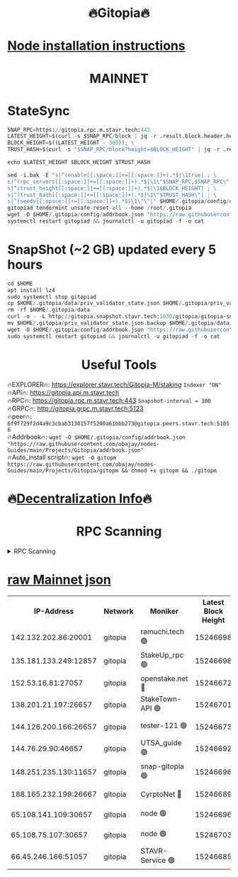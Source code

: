 <h1 align="center"> 🔥Gitopia🔥</h1>

[Node installation instructions](https://github.com/obajay/nodes-Guides/tree/main/Projects/Gitopia)
=

<h1 align="center"> MAINNET</h1>

# StateSync
```python
SNAP_RPC=https://gitopia.rpc.m.stavr.tech:443
LATEST_HEIGHT=$(curl -s $SNAP_RPC/block | jq -r .result.block.header.height); \
BLOCK_HEIGHT=$((LATEST_HEIGHT - 300)); \
TRUST_HASH=$(curl -s "$SNAP_RPC/block?height=$BLOCK_HEIGHT" | jq -r .result.block_id.hash)

echo $LATEST_HEIGHT $BLOCK_HEIGHT $TRUST_HASH

sed -i.bak -E "s|^(enable[[:space:]]+=[[:space:]]+).*$|\1true| ; \
s|^(rpc_servers[[:space:]]+=[[:space:]]+).*$|\1\"$SNAP_RPC,$SNAP_RPC\"| ; \
s|^(trust_height[[:space:]]+=[[:space:]]+).*$|\1$BLOCK_HEIGHT| ; \
s|^(trust_hash[[:space:]]+=[[:space:]]+).*$|\1\"$TRUST_HASH\"| ; \
s|^(seeds[[:space:]]+=[[:space:]]+).*$|\1\"\"|" $HOME/.gitopia/config/config.toml
gitopiad tendermint unsafe-reset-all --home /root/.gitopia
wget -O $HOME/.gitopia/config/addrbook.json "https://raw.githubusercontent.com/obajay/nodes-Guides/main/Projects/Gitopia/addrbook.json"
systemctl restart gitopiad && journalctl -u gitopiad -f -o cat
```
# SnapShot (~2 GB) updated every 5 hours
```python
cd $HOME
apt install lz4
sudo systemctl stop gitopiad
cp $HOME/.gitopia/data/priv_validator_state.json $HOME/.gitopia/priv_validator_state.json.backup
rm -rf $HOME/.gitopia/data
curl -o - -L http://gitopia.snapshot.stavr.tech:1030/gitopia/gitopia-snap.tar.lz4 | lz4 -c -d - | tar -x -C $HOME/.gitopia --strip-components 2
mv $HOME/.gitopia/priv_validator_state.json.backup $HOME/.gitopia/data/priv_validator_state.json
wget -O $HOME/.gitopia/config/addrbook.json "https://raw.githubusercontent.com/obajay/nodes-Guides/main/Projects/Gitopia/addrbook.json"
sudo systemctl restart gitopiad && journalctl -u gitopiad -f -o cat
```
 <h1 align="center"> Useful Tools</h1>

🔥EXPLORER🔥:      https://explorer.stavr.tech/Gitopia-M/staking  `Indexer "ON"` \
🔥API🔥: 			 		 https://gitopia.api.m.stavr.tech \
🔥RPC🔥:           https://gitopia.rpc.m.stavr.tech:443              `Snapshot-interval = 300` \
🔥GRPC🔥:          http://gitopia.grpc.m.stavr.tech:5123 \
🔥peer🔥:					 `6f9f729f2d4a9c3cbab3130157f5200a61bbb273@gitopia.peers.stavr.tech:51056` \
🔥Addrbook🔥:    ```wget -O $HOME/.gitopia/config/addrbook.json "https://raw.githubusercontent.com/obajay/nodes-Guides/main/Projects/Gitopia/addrbook.json"``` \
🔥Auto_install script🔥: ```wget -O gitopm https://raw.githubusercontent.com/obajay/nodes-Guides/main/Projects/Gitopia/gitopm && chmod +x gitopm && ./gitopm```

🔥[Decentralization Info](https://github.com/obajay/StateSync-snapshots/tree/main/Projects/Gitopia/Decentralization)🔥
=

<h1 align="center"> RPC Scanning</h1>

<details>
<summary>RPC Scanning</summary>

<h2 align="center"> We scan nodes in real time every 4 hours. And we provide the final result of RPC endpoints.
We cannot influence the operation of these nodes in any way. </h2>


```python
If Voting Power is higher than 0 --> then the Node is a validator of the network and may be subject to attack and be a potential threat to the chain.
```
```python
We marked such validators with a red symbol
```

</details>

[raw Mainnet json](https://rpc-check.gitopm.stavr.tech/gitopm/rpc-gitopm-result.json)
=

<table><tr><th>IP-Address</th><th>Network</th><th>Moniker</th><th>Latest Block Height</th><th>Earliest Block Height</th><th>Catching Up</th><th>Tx Index</th><th>Voting Power</th><th>Scan Time</th></tr><tr><td>142.132.202.86:20001</td><td>gitopia</td><td>ramuchi.tech 🟢</td><td>15246698</td><td>6548337</td><td>False</td><td>on</td><td>0</td><td>2024-03-13T06:04:02.247047639UTC</td></tr><tr><td>135.181.133.249:12857</td><td>gitopia</td><td>StakeUp_rpc 🟢</td><td>15246698</td><td>8010001</td><td>False</td><td>on</td><td>0</td><td>2024-03-13T06:04:02.555785323UTC</td></tr><tr><td>152.53.16.81:27057</td><td>gitopia</td><td>openstake.net 🔴</td><td>15246672</td><td>10455001</td><td>False</td><td>off</td><td>59807</td><td>2024-03-13T06:03:21.344934757UTC</td></tr><tr><td>138.201.21.197:26657</td><td>gitopia</td><td>StakeTown-API 🟢</td><td>15246701</td><td>12733501</td><td>False</td><td>on</td><td>0</td><td>2024-03-13T06:04:06.910293763UTC</td></tr><tr><td>144.126.200.166:26657</td><td>gitopia</td><td>tester-121 🟢</td><td>15246673</td><td>12832814</td><td>False</td><td>off</td><td>0</td><td>2024-03-13T06:03:23.673397473UTC</td></tr><tr><td>144.76.29.90:46657</td><td>gitopia</td><td>UTSA_guide 🟢</td><td>15246692</td><td>13035301</td><td>False</td><td>on</td><td>0</td><td>2024-03-13T06:03:53.184486128UTC</td></tr><tr><td>148.251.235.130:11657</td><td>gitopia</td><td>snap-gitopia 🟢</td><td>15246696</td><td>14941501</td><td>False</td><td>on</td><td>0</td><td>2024-03-13T06:04:00.008890727UTC</td></tr><tr><td>188.165.232.199:26667</td><td>gitopia</td><td>CyrptoNet 🔴</td><td>15246689</td><td>15044042</td><td>False</td><td>off</td><td>18672</td><td>2024-03-13T06:03:48.901591027UTC</td></tr><tr><td>65.108.141.109:30657</td><td>gitopia</td><td>node 🟢</td><td>15246696</td><td>15095965</td><td>False</td><td>on</td><td>0</td><td>2024-03-13T06:03:59.665562100UTC</td></tr><tr><td>65.108.75.107:30657</td><td>gitopia</td><td>node 🟢</td><td>15246703</td><td>15146660</td><td>False</td><td>on</td><td>0</td><td>2024-03-13T06:04:11.284318247UTC</td></tr><tr><td>66.45.246.166:51057</td><td>gitopia</td><td>STAVR-Service 🟢</td><td>15246685</td><td>15238501</td><td>False</td><td>on</td><td>0</td><td>2024-03-13T06:03:42.531801559UTC</td></tr></table>

